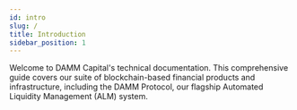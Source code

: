 ```yaml
---
id: intro
slug: /
title: Introduction
sidebar_position: 1
---
```


Welcome to DAMM Capital's technical documentation. This comprehensive guide covers our suite of blockchain-based financial products and infrastructure, including the DAMM Protocol, our flagship Automated Liquidity Management (ALM) system.